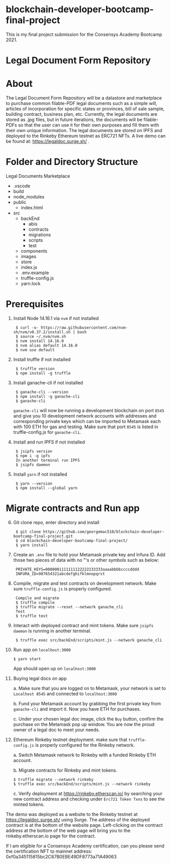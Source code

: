 # blockchain-developer-bootcamp-final-project
This is my final project submission for the Consensys Academy Bootcamp 2021.

<h1>Legal Document Form Repository</h1>

# About

The Legal Document Form Repository will be a datastore and marketplace to purchase common filable-PDF legal documents such as a simple will, articles of incorporation for specific states or provinces, bill of sale sample, building contract, business plan, etc. Currently, the legal documents are stored as .jpg files, but in future iterations, the documents will be filable-PDFs so that the user can use it for their own purposes and fill them with their own unique information. The legal documents are stored on IPFS and deployed to the Rinkeby Ethereum testnet as ERC721 NFTs. A live demo can be found at: https://legaldoc.surge.sh/ .

# Folder and Directory Structure

Legal Documents Marketplace
  - .vscode
  - build
  - node_modules
  - public
    * index.html
  - src
    - backEnd
      - abis
      - contracts
      - migrations
      - scripts
      - test
    - components
    - images
    - store
    * index.js
    * .env.example
    * truffle-config.js
    * yarn.lock


# Prerequisites

1. Install Node 14.16.1 via `nvm` if not installed

        $ curl -o- https://raw.githubusercontent.com/nvm-sh/nvm/v0.37.2/install.sh | bash
        $ source ~/.nvm/nvm.sh
        $ nvm install 14.16.0
        $ nvm alias default 14.16.0
        $ nvm use default

2. Install truffle if not installed

        $ truffle version
        $ npm install -g truffle

3. Install ganache-cli if not installed

        $ ganache-cli --version
        $ npm install -g ganache-cli
        $ ganache-cli

    `ganache-cli` will now be running a development blockchain on port `8545` and give you 10 development network accounts with    addresses and corresponding private keys which can be imported to Metamask each with 100 ETH for gas and testing.  Make sure that port `8545` is listed in truffle-config.js for `ganache-cli`.

4. Install and run IPFS if not installed

        $ jsipfs version
        $ npm i -g ipfs
        In another terminal run IPFS
        $ jsipfs daemon

5. Install `yarn` if not installed

        $ yarn --version
        $ npm install --global yarn

# Migrate contracts and Run app

6. Git clone repo, enter directory and install

        $ git clone https://github.com/georgemac510/blockchain-developer-bootcamp-final-project.git
        $ cd blockchain-developer-bootcamp-final-project/
        $ yarn install

7. Create an `.env` file to hold your Metamask private key and Infura ID. Add those two pieces of data with no "'s or other symbols such as below:

        PRIVATE_KEYS=0000001111111122222233333aaaabbbbccccdddd
        INFURA_ID=987654321abcdefghifklmnopqrst

8. Compile, migrate and test contracts on development network. Make sure `truffle-config.js` is properly configured.

        Compile and migrate
        $ truffle compile
        $ truffle migrate --reset --network ganache_cli
        Test
        $ truffle test

9. Interact with deployed contract and mint tokens. Make sure `jsipfs daemon` is running in another terminal.

        $ truffle exec src/backEnd/scripts/mint.js --network ganache_cli

10. Run app on `localhost:3000`

        $ yarn start

    App should open up on `localhost:3000`

11. Buying legal docs on app

    a. Make sure that you are logged on to Metamask, your network is set to `Localhost 8545` and connected to `localhost:3000`

    b. Fund your Metamask account by grabbing the first private key from `ganache-cli` and import it. Now you have ETH for purchases.

    c. Under your chosen legal doc image, click the `Buy` button, confirm the purchase on the Metamask pop up window. You are now the proud owner of a legal doc to meet your needs.

12. Ethereum Rinkeby testnet deployment. make sure that `truffle-config.js` is properly configured for the Rinkeby network.

    a. Switch Metamask network to Rinkeby with a funded Rinkeby ETH account.
    
    b. Migrate contracts for Rinkeby and mint tokens.

        $ truffle migrate --network rinkeby
        $ truffle exec src/backEnd/scripts/mint.js --network rinkeby

    c. Verify deployment at https://rinkeby.etherscan.io/ by searching your new contract address and checking under `Erc721 Token Txns` to see the minted tokens.

The demo was deployed as a website to the Rinkeby testnet at https://legaldoc.surge.sh/ using Surge. The address of the deployed contract is at the bottom of the website page. Left-clicking on the contract address at the bottom of the web page will bring you to the rinkeby.etherscan.io page for the contract.

If I am eligible for a Consensys Academy certification, can you please send the certification NFT to mainnet address: 0xf0a345115815bc2C87B0EBE49DF8773a71A49063

